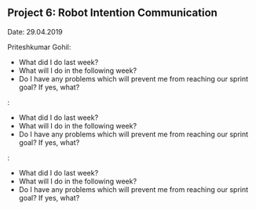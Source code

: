 ## Project 6: Robot Intention Communication
Date: 29.04.2019

Priteshkumar Gohil:

   * What did I do last week?
   * What will I do in the following week?
   * Do I have any problems which will prevent me from reaching our sprint goal? If yes, what?

<Name>:

   * What did I do last week?
   * What will I do in the following week?
   * Do I have any problems which will prevent me from reaching our sprint goal? If yes, what?


<Name>:

   * What did I do last week?
   * What will I do in the following week?
   * Do I have any problems which will prevent me from reaching our sprint goal? If yes, what?
